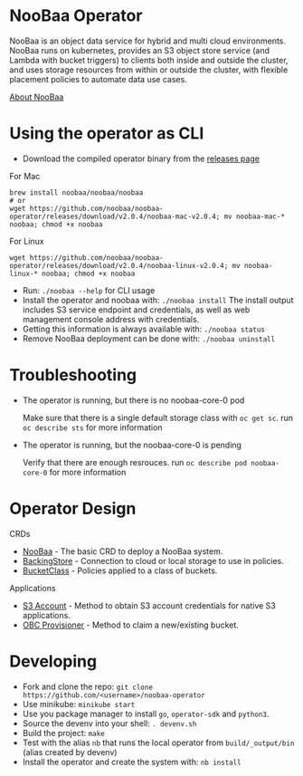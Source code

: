# NooBaa Operator

NooBaa is an object data service for hybrid and multi cloud environments. NooBaa runs on kubernetes, provides an S3 object store service (and Lambda with bucket triggers) to clients both inside and outside the cluster, and uses storage resources from within or outside the cluster, with flexible placement policies to automate data use cases.

[About NooBaa](doc/about-noobaa.md)

# Using the operator as CLI

- Download the compiled operator binary from the [releases page](https://github.com/noobaa/noobaa-operator/releases)

For Mac
```
brew install noobaa/noobaa/noobaa
# or
wget https://github.com/noobaa/noobaa-operator/releases/download/v2.0.4/noobaa-mac-v2.0.4; mv noobaa-mac-* noobaa; chmod +x noobaa
```

For Linux
```
wget https://github.com/noobaa/noobaa-operator/releases/download/v2.0.4/noobaa-linux-v2.0.4; mv noobaa-linux-* noobaa; chmod +x noobaa
```

- Run: `./noobaa --help` for CLI usage
- Install the operator and noobaa with: `./noobaa install`
  The install output includes S3 service endpoint and credentials, as well as web management console address with credentials.
- Getting this information is always available with: `./noobaa status`
- Remove NooBaa deployment can be done with: `./noobaa uninstall`

# Troubleshooting

- The operator is running, but there is no noobaa-core-0 pod 

    Make sure that there is a single default storage class with `oc get sc`. run `oc describe sts` for more information
    
- The operator is running, but the noobaa-core-0 is pending

    Verify that there are enough resrouces. run `oc describe pod noobaa-core-0` for more information

# Operator Design

CRDs
- [NooBaa](doc/noobaa-crd.md) - The basic CRD to deploy a NooBaa system.
- [BackingStore](doc/backing-store-crd.md) - Connection to cloud or local storage to use in policies.
- [BucketClass](doc/bucket-class-crd.md) - Policies applied to a class of buckets.

Applications
- [S3 Account](doc/s3-account.md) - Method to obtain S3 account credentials for native S3 applications.
- [OBC Provisioner](doc/obc-provisioner.md) - Method to claim a new/existing bucket.

# Developing

- Fork and clone the repo: `git clone https://github.com/<username>/noobaa-operator`
- Use minikube: `minikube start`
- Use you package manager to install `go`, `operator-sdk` and `python3`.
- Source the devenv into your shell: `. devenv.sh`
- Build the project: `make`
- Test with the alias `nb` that runs the local operator from `build/_output/bin` (alias created by devenv)
- Install the operator and create the system with: `nb install`
